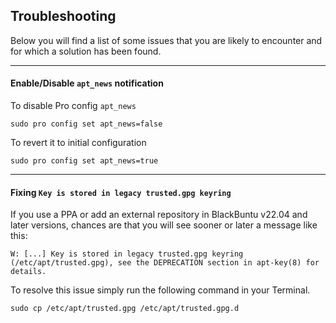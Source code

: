 ## Troubleshooting

Below you will find a list of some issues that you are likely to encounter and for which a solution has been found.

* * *

#### Enable/Disable `apt_news` notification

To disable Pro config `apt_news`

```shell
sudo pro config set apt_news=false
```

To revert it to initial configuration

```shell
sudo pro config set apt_news=true
```

* * *

#### Fixing `Key is stored in legacy trusted.gpg keyring`

If you use a PPA or add an external repository in BlackBuntu v22.04 and later versions, chances are that you will see sooner or later a message like this:

```plain
W: [...] Key is stored in legacy trusted.gpg keyring (/etc/apt/trusted.gpg), see the DEPRECATION section in apt-key(8) for details.
```

To resolve this issue simply run the following command in your Terminal.

```shell
sudo cp /etc/apt/trusted.gpg /etc/apt/trusted.gpg.d
```
